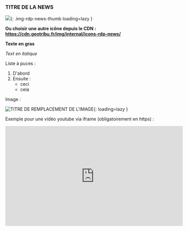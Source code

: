 ### TITRE DE LA NEWS

![](https://cdn.geotribu.fr/img/internal/icons-rdp-news/news.png){: .img-rdp-news-thumb loading=lazy }

**Ou choisir une autre icône depuis le CDN : <https://cdn.geotribu.fr/img/internal/icons-rdp-news/>**

**Texte en gras**

_Text en italique_

Liste à puces :

1. D'abord
2. Ensuite :
    - ceci
    - cela

Image :

![TITRE DE REMPLACEMENT DE L'IMAGE](https://www.trekmag.com/media/news/2018/05/ign-home.jpg "Légende de l'image"){: loading=lazy }

Exemple pour une vidéo youtube via iframe (obligatoirement en https) :

<iframe width="560" height="315" src="https://www.youtube-nocookie.com/embed/G_oUBeLLjKU" frameborder="0" allow="accelerometer; autoplay; encrypted-media; gyroscope; picture-in-picture" allowfullscreen></iframe>
